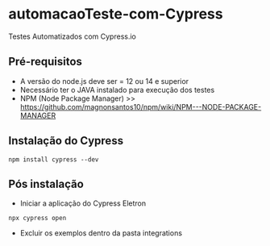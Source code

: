 # automacaoTeste-com-Cypress
Testes Automatizados com Cypress.io

## Pré-requisitos

* A versão do node.js deve ser = 12 ou 14 e superior
* Necessário ter o JAVA instalado para execução dos testes
* NPM (Node Package Manager) >> https://github.com/magnonsantos10/npm/wiki/NPM---NODE-PACKAGE-MANAGER

## Instalação do Cypress

```
npm install cypress --dev
```

## Pós instalação

* Iniciar a aplicação do Cypress Eletron

```
npx cypress open
```

* Excluir os exemplos dentro da pasta integrations
